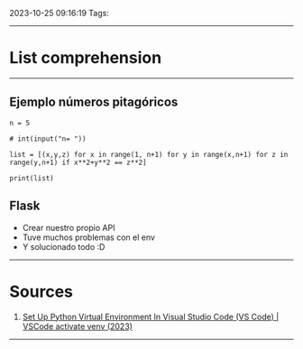 
2023-10-25
09:16:19
Tags:
___
# List comprehension
___
## Ejemplo números pitagóricos
```run-python
n = 5

# int(input("n= "))

list = [(x,y,z) for x in range(1, n+1) for y in range(x,n+1) for z in range(y,n+1) if x**2+y**2 == z**2]

print(list)
```
## Flask
* Crear nuestro propio API
* Tuve muchos problemas con el env
* Y solucionado todo :D
___
# Sources
1. [Set Up Python Virtual Environment In Visual Studio Code (VS Code) | VSCode activate venv (2023)](https://www.youtube.com/watch?v=yG9kmBQAtW4)
___